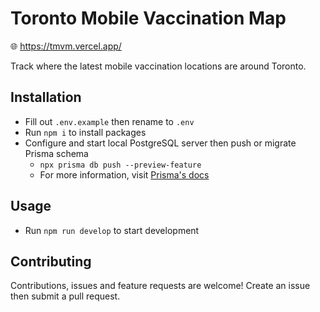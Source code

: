 # Toronto Mobile Vaccination Map

:globe_with_meridians: https://tmvm.vercel.app/

Track where the latest mobile vaccination locations are around Toronto.

## Installation

-   Fill out `.env.example` then rename to `.env`
-   Run `npm i` to install packages
-   Configure and start local PostgreSQL server then push or migrate Prisma schema
    -   `npx prisma db push --preview-feature`
    -   For more information, visit [Prisma's docs](https://www.prisma.io/docs/reference/api-reference/command-reference#db-push-preview)

## Usage

-   Run `npm run develop` to start development

## Contributing

Contributions, issues and feature requests are welcome!
Create an issue then submit a pull request.
